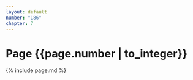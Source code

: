 ```yaml
---
layout: default
number: "186"
chapter: 7
---
```


# Page {{page.number | to_integer}}
{% include page.md %}

